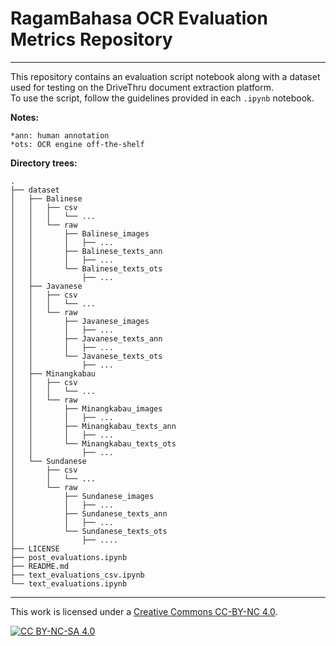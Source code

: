 # RagamBahasa OCR Evaluation Metrics Repository
----
This repository contains an evaluation script notebook along with a dataset used for testing on the DriveThru document extraction platform.  
To use the script, follow the guidelines provided in each `.ipynb` notebook.  

**Notes:**

    *ann: human annotation
    *ots: OCR engine off-the-shelf

**Directory trees:**  

    .
    ├── dataset
    │   ├── Balinese
    │   │   ├── csv
    │   │   │   └── ...
    │   │   └── raw
    │   │       ├── Balinese_images
    │   │       │   ├── ...
    │   │       ├── Balinese_texts_ann
    │   │       │   ├── ...
    │   │       └── Balinese_texts_ots
    │   │           ├── ...
    │   ├── Javanese
    │   │   ├── csv
    │   │   │   └── ...
    │   │   └── raw
    │   │       ├── Javanese_images
    │   │       │   ├── ...
    │   │       ├── Javanese_texts_ann
    │   │       │   ├── ...
    │   │       └── Javanese_texts_ots
    │   │           ├── ...
    │   ├── Minangkabau
    │   │   ├── csv
    │   │   │   └── ...
    │   │   └── raw
    │   │       ├── Minangkabau_images
    │   │       │   ├── ...
    │   │       ├── Minangkabau_texts_ann
    │   │       │   ├── ...
    │   │       └── Minangkabau_texts_ots
    │   │           ├── ...
    │   └── Sundanese
    │       ├── csv
    │       │   └── ...
    │       └── raw
    │           ├── Sundanese_images
    │           │   ├── ...
    │           ├── Sundanese_texts_ann
    │           │   ├── ...
    │           └── Sundanese_texts_ots
    │               ├── ....
    ├── LICENSE
    ├── post_evaluations.ipynb
    ├── README.md
    ├── text_evaluations_csv.ipynb
    └── text_evaluations.ipynb



----

This work is licensed under a [Creative Commons CC-BY-NC 4.0][cc-by-nc].

[![CC BY-NC-SA 4.0][cc-by-nc-image]][cc-by-nc]

[cc-by-nc]: http://creativecommons.org/licenses/by-nc/4.0/
[cc-by-nc-image]: https://licensebuttons.net/l/by-nc/4.0/88x31.png
[cc-by-nc-shield]: https://img.shields.io/badge/License-CC%20BY--NC-%204.0-lightgrey.svgs
